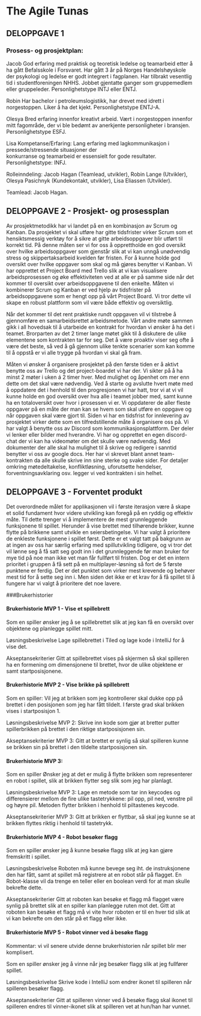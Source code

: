# The Agile Tunas

## DELOPPGAVE 1

### Prosess- og prosjektplan:

Jacob
God  erfaring med praktisk og teoretisk ledelse og teamarbeid etter å ha gått Befalsskole i Forsvaret.
Har gått 3 år på Norges Handelshøyskole der psykologi og ledelse er  godt integrert i fagplanen. Har
tilbrakt	vesentlig tid i studentforeningen NHHS. Jobbet gjentatte ganger som  gruppemedlem eller gruppeleder.
Personlighetstype INTJ eller ENTJ.

Robin
Har bachelor i petroleumslogistikk, har drevet med idrett i norgestoppen. Liker å ha det kjekt. 
Personlighetstype ENTJ-A.

Olesya
Bred erfaring innenfor kreativt arbeid. Vært i norgestoppen innenfor mitt fagområde, der vi ble bedømt av anerkjente personligheter i bransjen.  
Personlighetstype ESFJ.

Lisa
Kompetanse/Erfaring: Lang erfaring med lagkommunikasjon i pressede/stressende situasjoner der        
konkurranse og teamarbeid er essensielt for gode resultater.
Personlighetstype: INFJ.

Rolleinndeling: Jacob Hagan (Teamlead, utvikler), Robin Lange (Utvikler), Olesya Pasichnyk (Kundekontakt, utvikler), Lisa Eliassen (Utvikler).

Teamlead: Jacob Hagan.

## DELOPPGAVE 2 - Prosjekt- og prosessplan

Av prosjektmetodikk har vi landet på en en kombinasjon av Scrum og Kanban. Da prosjektet vi skal utføre har gitte tidsfrister virker Scrum som et hensiktsmessig verktøy for å sikre at gitte arbeidsoppgaver blir utført til korrekt tid. På denne måten ser vi for oss å opprettholde en god oversikt over hvilke arbeidsoppgaver som gjenstår slik at vi kan unngå unødvendig stress og skippertaksarbeid kvelden før fristen. For å kunne holde god oversikt over hvilke oppgaver som skal og må gjøres benytter vi Kanban. Vi har opprettet et Project Board med Trello slik at vi kan visualisere arbeidsprosessen og øke effektiviteten ved at alle er på samme side når det kommer til oversikt over arbeidsoppgavene til den enkelte.
Måten vi kombinerer Scrum og Kanban er ved hjelp av tidsfrister på arbeidsoppgavene som er hengt opp på vårt Project Board. Vi tror dette vil skape en robust plattform som vil være både effektiv og oversiktlig.

Når det kommer til det rent praktiske rundt oppgaven vil vi tilstrebe å gjennomføre en samarbeidsrettet arbeidsmetode.
Vårt andre møte sammen gikk i all hovedsak til å utarbeide en kontrakt for hvordan vi ønsker å ha det i teamet. Brorparten av det 2 timer lange møtet gikk til å diskutere de ulike elementene som kontrakten tar for seg. Det å være proaktiv viser seg ofte å være det beste, så ved å gå gjennom ulike tenkte scenarier som kan komme til å oppstå er vi alle trygge på hvordan vi skal gå fram.

Måten vi ønsker å organisere prosjektet på den første tiden er å aktivt benytte oss av Trello og det project-boardet vi har der. Vi sikter på å ha minst 2 møter i uken á 2 timer hver. Med mulighet og åpenhet om mer enn dette om det skal være nødvendig. Ved å starte og avslutte hvert møte med å oppdatere det i henhold til den progresjonen vi har hatt, tror vi at vi vil kunne holde en god oversikt over hva alle i teamet jobber med, samt kunne ha en totaloversikt over hvor i prosessen vi er. Vi oppdaterer de aller fleste oppgaver på en måte der man kan se hvem som skal utføre en oppgave og når oppgaven skal være gjort til. Siden vi har en tidsfrist for innlevering av prosjektet virker dette som en tilfredstillende måte å organisere oss på.
Vi har valgt å benytte oss av Discord som kommunikasjonsplattform. Der deler vi lenker eller bilder med hverandre. Vi har og opprettet en egen discord-chat der vi kan ha videomøter om det skulle være nødvendig. Med dokumenter der alle skal ha mulighet til å skrive og redigere i sanntid benytter vi oss av google docs. Her har vi skrevet blant annet team-kontrakten da alle skulle skrive inn sine sterke og svake sider.
For detaljer omkring møtedeltakelse, konfliktløsning, uforutsette hendelser, forventningsavklaring osv. legger vi ved kontrakten i sin helhet.

## DELOPPGAVE 3 - Forventet produkt

Det overordnede målet for applikasjonen vil  i første iterasjon være å skape et solid fundament hvor videre utvikling kan foregå på en ryddig og effektiv måte. Til dette trenger vi å implementere de mest grunnleggende funksjonene til spillet. Herunder å vise brettet med tilhørende brikker, kunne flytte på brikkene samt utvikle en seiersbetingelse.
Vi har valgt å prioritere de enkleste funksjonene i spillet først. Dette er et valgt tatt på bakgrunn av at ingen av oss har særlig erfaring med spillutvikling tidligere, og vi tror det vil lønne seg å få satt seg godt inn i det grunnleggende før man bruker for mye tid på noe man ikke vet man får fullført til fristen. Dog er det en intern prioritet i gruppen å få sett på en multiplayer-løsning så fort de 5 første punktene er ferdig. Det er det punktet som virker mest krevende og behøver mest tid for å sette seg inn i. Men siden det ikke er et krav for å få spillet til å fungere har vi valgt å prioritere det noe lavere.

###Brukerhistorier

#### Brukerhistorie MVP 1 - Vise et spillebrett

Som en spiller 
ønsker jeg å se spillebrettet
slik at jeg kan få en oversikt over objektene og planlegge spillet mitt.

Løsningsbeskrivelse
Lage spillebrettet i Tiled og lage kode i IntelliJ for å vise det.

Akseptansekriterier
Gitt at spillebrettet vises på skjermen så skal 
spilleren ha en formening om dimensjonene til brettet,
hvor de ulike objektene er samt startposisjonene.

#### Brukerhistorie MVP 2 - Vise brikke på spillebrett
Som en spiller:
Vil jeg at brikken som jeg kontrollerer skal dukke opp på
brettet i den posisjonen som jeg har fått tildelt. 
I første grad skal brikken vises i startposisjon 1.

Løsningsbeskrivelse MVP 2:
Skrive inn kode som gjør at bretter putter spillerbrikken
på brettet i den riktige startposisjonen sin.

Akseptansekriterier MVP 3:
Gitt at brettet er synlig så skal spilleren kunne se
brikken sin på brettet i den tildelte startposisjonen sin.

#### Brukerhistorie MVP 3:
Som en spiller
Ønsker jeg at det er mulig å flytte brikken som representerer en robot i spillet,
slik at brikken flytter seg slik som jeg har planlagt.

Løsningsbeskrivelse MVP 3:
Lage en metode som tar inn keycodes og differensierer mellom de fire ulike tastetrykkene: pil opp, pil ned, venstre pil og høyre pil.
Metoden flytter brikken i henhold til piltastenes keycode.

Akseptansekriterier MVP 3:
Gitt at brikken er flyttbar, så skal jeg kunne se at brikken flyttes riktig i henhold til tastetrykk.

#### Brukerhistorie MVP 4 - Robot besøker flagg

Som en spiller ønsker jeg å kunne besøke flagg slik at jeg kan gjøre fremskritt i spillet.

Løsningsbeskrivelse
Roboten må kunne bevege seg iht. de instruksjonene den har fått, samt at spillet må registrere at en robot står på flagget.
En Robot-klasse vil da trenge en teller eller en boolean verdi for at man skulle bekrefte dette.

Akseptansekriterier
Gitt at roboten kan besøke et flagg må flagget være synlig på brettet slik at en spiller kan planlegge ruten mot det. 
Gitt at roboten kan besøke et flagg må vi vite hvor roboten er til en hver tid slik at vi kan bekrefte om den står på et flagg eller ikke. 

#### Brukerhistorie MVP 5 - Robot vinner ved å besøke flagg
Kommentar: vi vil senere utvide denne brukerhistorien når spillet blir mer komplisert.

Som en spiller 
ønsker jeg å vinne når jeg besøker flagg
slik at jeg fullfører spillet.

Løsningsbeskrivelse
Skrive kode i IntelliJ som endrer ikonet til spilleren når spilleren besøker flagg.

Akseptansekriterier
Gitt at spilleren vinner ved å besøke flagg skal ikonet til spilleren endres
til vinner-ikonet slik at spilleren vet at hun/han har vunnet. 